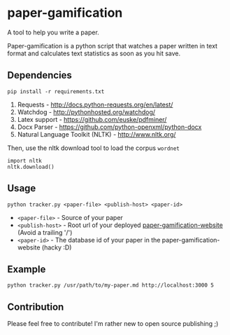 paper-gamification
==================

A tool to help you write a paper.

Paper-gamification is a python script that watches a paper written in text format and calculates text statistics as soon as you hit save.

## Dependencies

```pip install -r requirements.txt```

1) Requests - http://docs.python-requests.org/en/latest/
2) Watchdog - http://pythonhosted.org/watchdog/
3) Latex support - https://github.com/euske/pdfminer/
4) Docx Parser - https://github.com/python-openxml/python-docx
5) Natural Language Toolkit (NLTK) - http://www.nltk.org/


Then, use the nltk download tool to load the corpus `wordnet`
```
import nltk
nltk.download()

```

## Usage

```python tracker.py <paper-file> <publish-host> <paper-id>```

* `<paper-file>` - Source of your paper
* `<publish-host>` - Root url of your deployed [paper-gamification-website](https://github.com/Kadrian/paper-gamification-website "Repo of the corresponding website") (Avoid a trailing '/')
* `<paper-id>` - The database id of your paper in the paper-gamification-website (hacky :D)

## Example

```python tracker.py /usr/path/to/my-paper.md http://localhost:3000 5```

## Contribution

Please feel free to contribute! I'm rather new to open source publishing ;)
